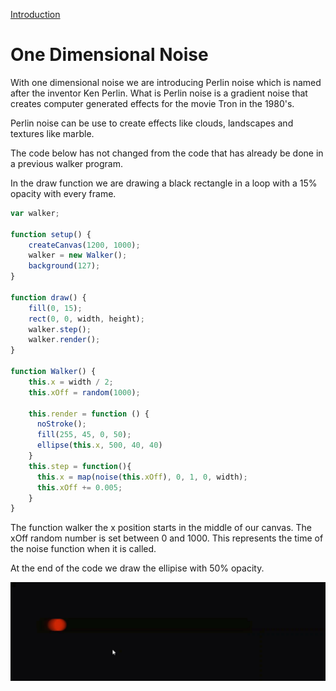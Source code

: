 [Introduction](../)

# One Dimensional Noise
With one dimensional noise we are introducing Perlin noise which is named after the inventor
Ken Perlin.  What is Perlin noise is a gradient noise that creates computer generated effects for the movie
Tron in the 1980's.

Perlin noise can be use to create effects like clouds, landscapes and textures like marble.

The code below has not changed from the code that has already be done in a previous walker program.

In the draw function we are drawing a black rectangle in a loop with a 15% opacity with every frame.

```js
var walker;

function setup() {
    createCanvas(1200, 1000);
    walker = new Walker();
    background(127);
}

function draw() {
    fill(0, 15);
    rect(0, 0, width, height);
    walker.step();
    walker.render();
}

function Walker() {
    this.x = width / 2;
    this.xOff = random(1000);

    this.render = function () {
      noStroke();
      fill(255, 45, 0, 50);
      ellipse(this.x, 500, 40, 40)
    }
    this.step = function(){
      this.x = map(noise(this.xOff), 0, 1, 0, width);
      this.xOff += 0.005;
    }
}
```
The function walker the x position starts in the middle of our canvas.  The xOff
random number is set between 0 and 1000.  This represents the time of the noise function
when it is called.

At the end of the code we draw the ellipise with 50% opacity.

<img src ="img/dimen.gif" />
